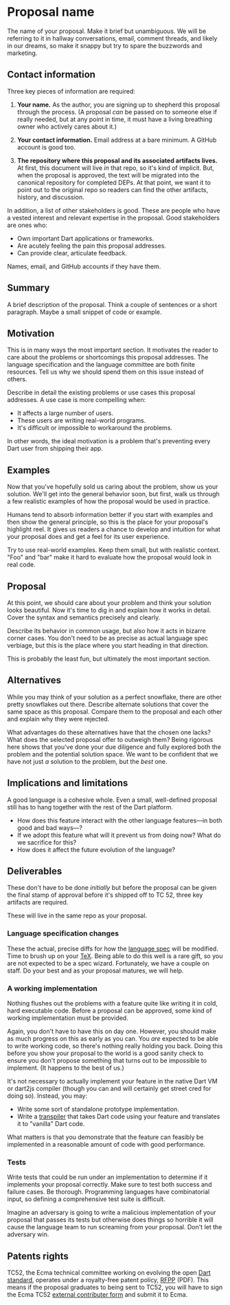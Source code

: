 # Proposal name

The name of your proposal. Make it brief but unambiguous. We will be referring to it in hallway conversations, email, comment threads, and likely in our dreams, so make it snappy but try to spare the buzzwords and marketing.

## Contact information

Three key pieces of information are required:

1. **Your name.** As the author, you are signing up to shepherd this proposal through the process. (A proposal *can* be passed on to someone else if really needed, but at any point in time, it must have a living breathing owner who actively cares about it.)

2. **Your contact information.** Email address at a bare minimum. A GitHub account is good too.

3. **The repository where this proposal and its associated artifacts lives.** At first, this document will live *in* that repo, so it's kind of implicit. But, when the proposal is approved, the text will be migrated into the canonical repository for completed DEPs. At that point, we want it to point out to the original repo so readers can find the other artifacts, history, and discussion.

In addition, a list of other stakeholders is good. These are people who have a vested interest and relevant expertise in the proposal. Good stakeholders are ones who:

- Own important Dart applications or frameworks.
- Are acutely feeling the pain this proposal addresses.
- Can provide clear, articulate feedback.

Names, email, and GitHub accounts if they have them.

## Summary

A brief description of the proposal. Think a couple of sentences or
a short paragraph. Maybe a small snippet of code or example.

## Motivation

This is in many ways the most important section. It motivates the reader to care about the problems or shortcomings this proposal addresses. The language specification and the language committee are both finite resources. Tell us why we should spend them on this issue instead of others.

Describe in detail the existing problems or use cases this proposal addresses. A use case is more compelling when:

- It affects a large number of users.
- These users are writing real-world programs.
- It's difficult or impossible to workaround the problems.

In other words, the ideal motivation is a problem that's preventing every Dart user from shipping their app.

## Examples

Now that you've hopefully sold us caring about the problem, show us your solution. We'll get into the general behavior soon, but first, walk us through a few realistic examples of how the proposal would be used in practice.

Humans tend to absorb information better if you start with examples and then show the general principle, so this is the place for your proposal's highlight reel. It gives us readers a chance to develop and intuition for what your proposal does and get a feel for its user experience.

Try to use real-world examples. Keep them small, but with realistic context. "Foo" and "bar" make it hard to evaluate how the proposal would look in real code.

## Proposal

At this point, we should care about your problem and think your solution looks beautiful. Now it's time to dig in and explain how it works in detail. Cover the syntax and semantics precisely and clearly.

Describe its behavior in common usage, but also how it acts in bizarre corner cases. You don't need to be as precise as actual language spec verbiage, but this is the place where you start heading in that direction.

This is probably the least fun, but ultimately the most important section.

## Alternatives

While you may think of your solution as a perfect snowflake, there are other pretty snowflakes out there. Describe alternate solutions that cover the same space as this proposal. Compare them to the proposal and each other and explain why they were rejected.

What advantages do these alternatives have that the chosen one lacks? What does the selected proposal offer to outweigh them? Being rigorous here shows that you've done your due diligence and fully explored both the problem and the potential solution space. We want to be confident that we have not just *a* solution to the problem, but the *best* one.

## Implications and limitations

A good language is a cohesive whole. Even a small, well-defined proposal still has to hang together with the rest of the Dart platform.

- How does this feature interact with the other language features&mdash;in both good and bad ways&mdash;?
- If we adopt this feature what will it prevent us from doing now? What do we sacrifice for this?
- How does it affect the future evolution of the language?

## Deliverables

These don't have to be done *initially* but before the proposal can be given the final stamp of approval before it's shipped off to TC 52, three key artifacts are required.

These will live in the same repo as your proposal.

### Language specification changes

These the actual, precise diffs for how the [language spec][] will be modified.
Time to brush up on your [TeX][]. Being able to do this well is a rare gift, so
you are not expected to be a spec wizard. Fortunately, we have a couple on
staff. Do your best and as your proposal matures, we will help.

### A working implementation

Nothing flushes out the problems with a feature quite like writing it in cold, hard executable code. Before a proposal can be approved, some kind of working implementation must be provided.

Again, you don't have to have this on day one. However, you should make as much progress on this as early as you can. You *are* expected to be able to write working code, so there's nothing really holding you back. Doing this before you show your proposal to the world is a good sanity check to ensure you don't propose something that turns out to be impossible to implement. (It happens to the best of us.)

It's not necessary to actually implement your feature in the native Dart VM or dart2js compiler (though you can and will certainly get street cred for doing so). Instead, you may:

* Write some sort of standalone prototype implementation.
* Write a [transpiler][] that takes Dart code using your feature and translates it to "vanilla" Dart code.

[transpiler]: https://en.wikipedia.org/wiki/Source-to-source_compiler

What matters is that you demonstrate that the feature can feasibly be implemented in a reasonable amount of code with good performance.

### Tests

Write tests that could be run under an implementation to determine if it implements your proposal correctly. Make sure to test both success and failure cases. Be thorough. Programming languages have combinatorial input, so defining a comprehensive test suite is difficult.

Imagine an adversary is going to write a malicious implementation of your proposal that passes its tests but otherwise does things so horrible it will cause the language team to run screaming from your proposal. Don't let the adversary win.

## Patents rights

TC52, the Ecma technical committee working on evolving the open [Dart standard][], operates under a royalty-free patent policy, [RFPP][] (PDF). This means if the proposal graduates to being sent to TC52, you will have to sign the Ecma TC52 [external contributer form][] and submit it to Ecma.

[tex]: http://www.latex-project.org/
[language spec]: https://www.dartlang.org/docs/spec/
[dart standard]: http://www.ecma-international.org/publications/standards/Ecma-408.htm
[rfpp]: http://www.ecma-international.org/memento/TC52%20policy/Ecma%20Experimental%20TC52%20Royalty-Free%20Patent%20Policy.pdf
[external contributer form]: http://www.ecma-international.org/memento/TC52%20policy/Contribution%20form%20to%20TC52%20Royalty%20Free%20Task%20Group%20as%20a%20non-member.pdf

